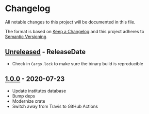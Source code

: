 # Changelog

All notable changes to this project will be documented in this file.

The format is based on [Keep a Changelog](http://keepachangelog.com/)
and this project adheres to [Semantic Versioning](http://semver.org/).

<!-- next-header -->

## [Unreleased] - ReleaseDate
- Check in `Cargo.lock` to make sure the binary build is reproducible

## [1.0.0] - 2020-07-23
- Update institutes database
- Bump deps
- Modernize crate
- Switch away from Travis to GitHub Actions

<!-- next-url -->
[Unreleased]: https://github.com/svenstaro/fints-institute-db/compare/v1.0.0...HEAD
[1.0.0]: https://github.com/svenstaro/miniserve/compare/0.4.0...v1.0.0
